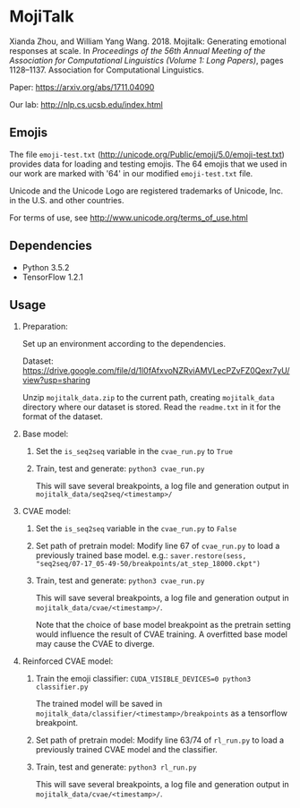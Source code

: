 # MojiTalk
Xianda Zhou, and William Yang Wang. 2018. Mojitalk: Generating emotional responses at scale. In *Proceedings of the 56th Annual Meeting of the Association for Computational Linguistics (Volume 1: Long Papers)*, pages 1128–1137. Association for Computational Linguistics.

Paper: https://arxiv.org/abs/1711.04090

Our lab: http://nlp.cs.ucsb.edu/index.html

## Emojis
The file ```emoji-test.txt``` (http://unicode.org/Public/emoji/5.0/emoji-test.txt) provides data for loading and testing emojis. The 64 emojis that we used in our work are marked with '64' in our modified ```emoji-test.txt``` file.

Unicode and the Unicode Logo are registered trademarks of Unicode, Inc. in the U.S. and other countries.

For terms of use, see http://www.unicode.org/terms_of_use.html

## Dependencies
* Python 3.5.2
* TensorFlow 1.2.1

## Usage
1. Preparation:
	
	Set up an environment according to the dependencies.

	Dataset: https://drive.google.com/file/d/1l0fAfxvoNZRviAMVLecPZvFZ0Qexr7yU/view?usp=sharing
	
	Unzip ```mojitalk_data.zip``` to the current path, creating ```mojitalk_data``` directory where our dataset is stored. Read the ```readme.txt``` in it for the format of the dataset.

2. Base model:
	1. Set the ```is_seq2seq``` variable in the ```cvae_run.py``` to ```True```
	2. Train, test and generate: ```python3 cvae_run.py```

		This will save several breakpoints, a log file and generation output in ```mojitalk_data/seq2seq/<timestamp>/```
	
3. CVAE model:
	1. Set the ```is_seq2seq``` variable in the ```cvae_run.py``` to ```False```
	2. Set path of pretrain model: Modify line 67 of ```cvae_run.py``` to load a previously trained base model. e.g.: ```saver.restore(sess, "seq2seq/07-17_05-49-50/breakpoints/at_step_18000.ckpt")``` 
	3. Train, test and generate: ```python3 cvae_run.py```
	
		This will save several breakpoints, a log file and generation output in ```mojitalk_data/cvae/<timestamp>/```.
	
		Note that the choice of base model breakpoint as the pretrain setting would influence the result of CVAE training. A overfitted base model may cause the CVAE to diverge.
	
4. Reinforced CVAE model:
	1. Train the emoji classifier: ```CUDA_VISIBLE_DEVICES=0 python3 classifier.py``` 
		
		The trained model will be saved in ```mojitalk_data/classifier/<timestamp>/breakpoints``` as a tensorflow breakpoint.
	
	2. Set path of pretrain model: Modify line 63/74 of ```rl_run.py``` to load a previously trained CVAE model and the classifier.
	3. Train, test and generate: ```python3 rl_run.py```
	
		This will save several breakpoints, a log file and generation output in ```mojitalk_data/cvae/<timestamp>/```.
